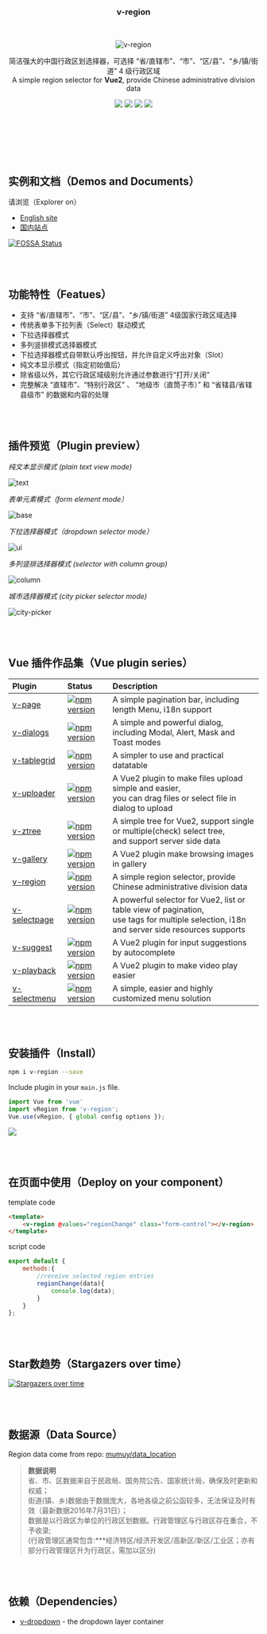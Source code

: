 <br><br>

<h3 align="center">v-region</h3>

<br>

<p align="center"><img src="https://terryz.github.io/image/v-region/v-region-ui.png" alt="v-region" ></p>

<p align="center">
    简洁强大的中国行政区划选择器，可选择 “省/直辖市”、“市”、“区/县”、“乡/镇/街道” 4 级行政区域<br>
    A simple region selector for <strong>Vue2</strong>, provide Chinese administrative division data
</p>

<p align="center">
  <a href="https://www.npmjs.com/package/v-region"><img src="https://img.shields.io/npm/v/v-region.svg"></a>
  <a href="https://mit-license.org/"><img src="https://img.shields.io/badge/license-MIT-brightgreen.svg"></a>
  <a href="https://app.fossa.io/projects/git%2Bgithub.com%2FTerryZ%2Fv-region?ref=badge_shield"><img src="https://app.fossa.io/api/projects/git%2Bgithub.com%2FTerryZ%2Fv-region.svg?type=shield"></a>
  <a href="https://www.npmjs.com/package/v-region"><img src="https://img.shields.io/npm/dy/v-region.svg"></a>
</p>


<br><br><br><br><br>


## 实例和文档（Demos and Documents）
请浏览（Explorer on）

- [English site](https://terryz.github.io/vue/#/region)
- [国内站点](https://terryz.gitee.io/vue/#/region)

[![FOSSA Status](https://app.fossa.io/api/projects/git%2Bgithub.com%2FTerryZ%2Fv-region.svg?type=large)](https://app.fossa.io/projects/git%2Bgithub.com%2FTerryZ%2Fv-region?ref=badge_large)

<br><br>

## 功能特性（Featues）

- 支持 “省/直辖市”、“市”、“区/县”、“乡/镇/街道” 4级国家行政区域选择
- 传统表单多下拉列表（Select）联动模式
- 下拉选择器模式
- 多列竖排模式选择器模式
- 下拉选择器模式自带默认呼出按钮，并允许自定义呼出对象（Slot）
- 纯文本显示模式（指定初始值后）
- 除省级以外，其它行政区域级别允许通过参数进行“打开/关闭”
- 完整解决 “直辖市”、“特别行政区” 、 “地级市（直筒子市）” 和 “省辖县/省辖县级市” 的数据和内容的处理

<br><br>

## 插件预览（Plugin preview）

*纯文本显示模式 (plain text view mode)*

![text](https://terryz.github.io/image/v-region/v-region-text.png)

*表单元素模式（form element mode）*

![base](https://terryz.github.io/image/v-region/v-region-base.png)

*下拉选择器模式（dropdown selector mode）*

![ui](https://terryz.github.io/image/v-region/v-region-ui.png)

*多列竖排选择器模式 (selector with column group)*

![column](https://terryz.github.io/image/v-region/v-region-column.png)

*城市选择器模式 (city picker selector mode)*

![city-picker](https://terryz.github.io/image/v-region/v-region-city-picker.png)

<br><br>

## Vue 插件作品集（Vue plugin series）

| Plugin | Status | Description |
| :---------------- | :-- | :-- |
| [v-page](https://github.com/TerryZ/v-page) | [![npm version](https://img.shields.io/npm/v/v-page.svg)](https://www.npmjs.com/package/v-page) | A simple pagination bar, including length Menu, i18n support |
| [v-dialogs](https://github.com/TerryZ/v-dialogs) | [![npm version](https://img.shields.io/npm/v/v-dialogs.svg)](https://www.npmjs.com/package/v-dialogs) | A simple and powerful dialog, including Modal, Alert, Mask and Toast modes |
| [v-tablegrid](https://github.com/TerryZ/v-tablegrid) | [![npm version](https://img.shields.io/npm/v/v-tablegrid.svg)](https://www.npmjs.com/package/v-tablegrid) | A simpler to use and practical datatable |
| [v-uploader](https://github.com/TerryZ/v-uploader) | [![npm version](https://img.shields.io/npm/v/v-uploader.svg)](https://www.npmjs.com/package/v-uploader) | A Vue2 plugin to make files upload simple and easier, <br>you can drag files or select file in dialog to upload |
| [v-ztree](https://github.com/TerryZ/v-ztree) | [![npm version](https://img.shields.io/npm/v/v-ztree.svg)](https://www.npmjs.com/package/v-ztree) | A simple tree for Vue2, support single or multiple(check) select tree, <br>and support server side data |
| [v-gallery](https://github.com/TerryZ/v-gallery) | [![npm version](https://img.shields.io/npm/v/v-gallery.svg)](https://www.npmjs.com/package/v-gallery) | A Vue2 plugin make browsing images in gallery |
| [v-region](https://github.com/TerryZ/v-region) | [![npm version](https://img.shields.io/npm/v/v-region.svg)](https://www.npmjs.com/package/v-region) | A simple region selector, provide Chinese administrative division data |
| [v-selectpage](https://github.com/TerryZ/v-selectpage) | [![npm version](https://img.shields.io/npm/v/v-selectpage.svg)](https://www.npmjs.com/package/v-selectpage) | A powerful selector for Vue2, list or table view of pagination, <br>use tags for multiple selection, i18n and server side resources supports |
| [v-suggest](https://github.com/TerryZ/v-suggest) | [![npm version](https://img.shields.io/npm/v/v-suggest.svg)](https://www.npmjs.com/package/v-suggest) | A Vue2 plugin for input suggestions by autocomplete |
| [v-playback](https://github.com/TerryZ/v-playback) | [![npm version](https://img.shields.io/npm/v/v-playback.svg)](https://www.npmjs.com/package/v-playback) | A Vue2 plugin to make video play easier |
| [v-selectmenu](https://github.com/TerryZ/v-selectmenu) | [![npm version](https://img.shields.io/npm/v/v-selectmenu.svg)](https://www.npmjs.com/package/v-selectmenu) | A simple, easier and highly customized menu solution |

<br><br>

## 安装插件（Install）

``` bash
npm i v-region --save
```

Include plugin in your `main.js` file.

```js
import Vue from 'vue'
import vRegion from 'v-region';
Vue.use(vRegion, { global config options });
```

<a href="https://nodei.co/npm/v-region/"><img src="https://nodei.co/npm/v-region.png"></a>

<br><br>

## 在页面中使用（Deploy on your component）

template code

```html
<template>
    <v-region @values="regionChange" class="form-control"></v-region>
</template>
```

script code

```js
export default {
    methods:{
        //receive selected region entries
        regionChange(data){
            console.log(data);
        }
    }
};
```
<br><br>

## Star数趋势（Stargazers over time）

[![Stargazers over time](https://starcharts.herokuapp.com/TerryZ/v-region.svg)](https://starcharts.herokuapp.com/TerryZ/v-region)

<br><br>

## 数据源（Data Source）

Region data come from repo: [mumuy/data_location](https://github.com/mumuy/data_location)

> **数据说明**  
> 省、市、区数据来自于民政局、国务院公告、国家统计局，确保及时更新和权威；  
> 街道(镇、乡)数据由于数据庞大，各地各级之前公函较多，无法保证及时有效（最新数据2016年7月31日）；  
> 数据是以行政区为单位的行政区划数据。行政管理区与行政区存在重合，不予收录;    
> (行政管理区通常包含:***经济特区/经济开发区/高新区/新区/工业区；亦有部分行政管理区升为行政区，需加以区分)

<br><br>

## 依赖（Dependencies）

- [v-dropdown](https://github.com/TerryZ/v-dropdown) - the dropdown layer container
